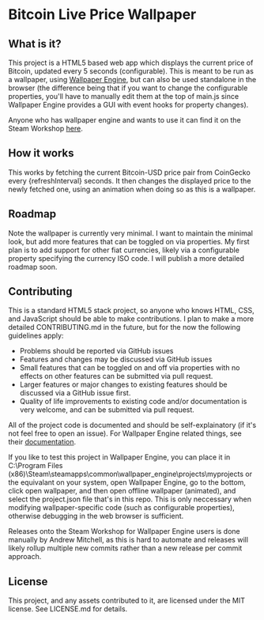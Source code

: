 # Bitcoin Live Price Wallpaper

## What is it?

This project is a HTML5 based web app which displays the current price of Bitcoin, updated every 5 seconds (configurable).
This is meant to be run as a wallpaper, using [Wallpaper Engine](https://www.wallpaperengine.io/), but can also be used standalone in the browser (the difference being that if you want to change the configurable properties, you'll have to manually edit them at the top of main.js since Wallpaper Engine provides a GUI with event hooks for property changes).

Anyone who has wallpaper engine and wants to use it can find it on the Steam Workshop [here](https://steamcommunity.com/sharedfiles/filedetails/?id=2573360835).

## How it works

This works by fetching the current Bitcoin-USD price pair from CoinGecko every {refreshInterval} seconds. It then changes the displayed price to the newly fetched one, using an animation when doing so as this is a wallpaper.

## Roadmap

Note the wallpaper is currently very minimal. I want to maintain the minimal look, but add more features that can be toggled on via properties.
My first plan is to add support for other fiat currencies, likely via a configurable property specifying the currency ISO code. I will publish a more detailed roadmap soon.

## Contributing

This is a standard HTML5 stack project, so anyone who knows HTML, CSS, and JavaScript should be able to make contributions.
I plan to make a more detailed CONTRIBUTING.md in the future, but for the now the following guidelines apply:

* Problems should be reported via GitHub issues
* Features and changes may be discussed via GitHub issues
* Small features that can be toggled on and off via properties with no effects on other features can be submitted via pull request.
* Larger features or major changes to existing features should be discussed via a GitHub issue first.
* Quality of life improvements to existing code and/or documentation is very welcome, and can be submitted via pull request.

All of the project code is documented and should be self-explainatory (if it's not feel free to open an issue). For Wallpaper Engine related things, see their [documentation](https://docs.wallpaperengine.io/en/web/overview.html).

If you like to test this project in Wallpaper Engine, you can place it in C:\Program Files (x86)\Steam\steamapps\common\wallpaper_engine\projects\myprojects or the equivalant on your system, open Wallpaper Engine, go to the bottom, click open wallpaper, and then open offline wallpaper (animated), and select the project.json file that's in this repo. This is only neccessary when modifying wallpaper-specific code (such as configurable properties), otherwise debugging in the web browser is sufficient.

Releases onto the Steam Workshop for Wallpaper Engine users is done manually by Andrew Mitchell, as this is hard to automate and releases will likely rollup multiple new commits rather than a new release per commit approach.

## License

This project, and any assets contributed to it, are licensed under the MIT license. See LICENSE.md for details.
